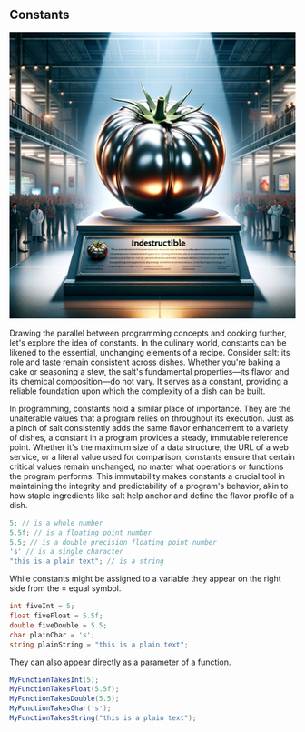 ## Constants

![constants](../img/constants.webp)

Drawing the parallel between programming concepts and cooking further, let's explore the idea of constants. In the culinary world, constants can be likened to the essential, unchanging elements of a recipe. Consider salt: its role and taste remain consistent across dishes. Whether you're baking a cake or seasoning a stew, the salt's fundamental properties—its flavor and its chemical composition—do not vary. It serves as a constant, providing a reliable foundation upon which the complexity of a dish can be built.

In programming, constants hold a similar place of importance. They are the unalterable values that a program relies on throughout its execution. Just as a pinch of salt consistently adds the same flavor enhancement to a variety of dishes, a constant in a program provides a steady, immutable reference point. Whether it's the maximum size of a data structure, the URL of a web service, or a literal value used for comparison, constants ensure that certain critical values remain unchanged, no matter what operations or functions the program performs. This immutability makes constants a crucial tool in maintaining the integrity and predictability of a program's behavior, akin to how staple ingredients like salt help anchor and define the flavor profile of a dish.

```csharp
5; // is a whole number
5.5f; // is a floating point number
5.5; // is a double precision floating point number
's' // is a single character
"this is a plain text"; // is a string
```

While constants might be assigned to a variable 
they appear on the right side from the = equal symbol.
```csharp
int fiveInt = 5;
float fiveFloat = 5.5f;
double fiveDouble = 5.5;
char plainChar = 's';
string plainString = "this is a plain text";
```

They can also appear directly as a parameter of a function.
```csharp
MyFunctionTakesInt(5);
MyFunctionTakesFloat(5.5f);
MyFunctionTakesDouble(5.5);
MyFunctionTakesChar('s');
MyFunctionTakesString("this is a plain text");
```
